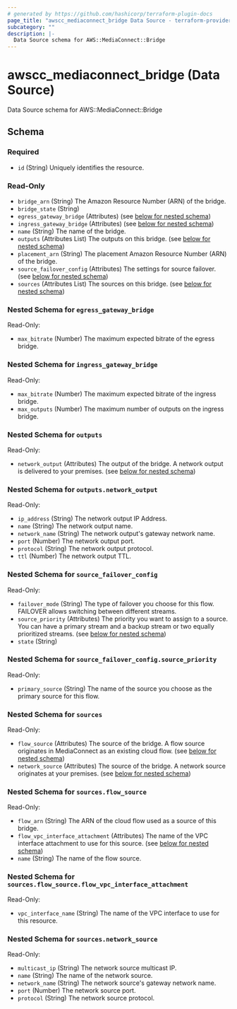 ```yaml
---
# generated by https://github.com/hashicorp/terraform-plugin-docs
page_title: "awscc_mediaconnect_bridge Data Source - terraform-provider-awscc"
subcategory: ""
description: |-
  Data Source schema for AWS::MediaConnect::Bridge
---
```


# awscc_mediaconnect_bridge (Data Source)

Data Source schema for AWS::MediaConnect::Bridge



<!-- schema generated by tfplugindocs -->
## Schema

### Required

- `id` (String) Uniquely identifies the resource.

### Read-Only

- `bridge_arn` (String) The Amazon Resource Number (ARN) of the bridge.
- `bridge_state` (String)
- `egress_gateway_bridge` (Attributes) (see [below for nested schema](#nestedatt--egress_gateway_bridge))
- `ingress_gateway_bridge` (Attributes) (see [below for nested schema](#nestedatt--ingress_gateway_bridge))
- `name` (String) The name of the bridge.
- `outputs` (Attributes List) The outputs on this bridge. (see [below for nested schema](#nestedatt--outputs))
- `placement_arn` (String) The placement Amazon Resource Number (ARN) of the bridge.
- `source_failover_config` (Attributes) The settings for source failover. (see [below for nested schema](#nestedatt--source_failover_config))
- `sources` (Attributes List) The sources on this bridge. (see [below for nested schema](#nestedatt--sources))

<a id="nestedatt--egress_gateway_bridge"></a>
### Nested Schema for `egress_gateway_bridge`

Read-Only:

- `max_bitrate` (Number) The maximum expected bitrate of the egress bridge.


<a id="nestedatt--ingress_gateway_bridge"></a>
### Nested Schema for `ingress_gateway_bridge`

Read-Only:

- `max_bitrate` (Number) The maximum expected bitrate of the ingress bridge.
- `max_outputs` (Number) The maximum number of outputs on the ingress bridge.


<a id="nestedatt--outputs"></a>
### Nested Schema for `outputs`

Read-Only:

- `network_output` (Attributes) The output of the bridge. A network output is delivered to your premises. (see [below for nested schema](#nestedatt--outputs--network_output))

<a id="nestedatt--outputs--network_output"></a>
### Nested Schema for `outputs.network_output`

Read-Only:

- `ip_address` (String) The network output IP Address.
- `name` (String) The network output name.
- `network_name` (String) The network output's gateway network name.
- `port` (Number) The network output port.
- `protocol` (String) The network output protocol.
- `ttl` (Number) The network output TTL.



<a id="nestedatt--source_failover_config"></a>
### Nested Schema for `source_failover_config`

Read-Only:

- `failover_mode` (String) The type of failover you choose for this flow. FAILOVER allows switching between different streams.
- `source_priority` (Attributes) The priority you want to assign to a source. You can have a primary stream and a backup stream or two equally prioritized streams. (see [below for nested schema](#nestedatt--source_failover_config--source_priority))
- `state` (String)

<a id="nestedatt--source_failover_config--source_priority"></a>
### Nested Schema for `source_failover_config.source_priority`

Read-Only:

- `primary_source` (String) The name of the source you choose as the primary source for this flow.



<a id="nestedatt--sources"></a>
### Nested Schema for `sources`

Read-Only:

- `flow_source` (Attributes) The source of the bridge. A flow source originates in MediaConnect as an existing cloud flow. (see [below for nested schema](#nestedatt--sources--flow_source))
- `network_source` (Attributes) The source of the bridge. A network source originates at your premises. (see [below for nested schema](#nestedatt--sources--network_source))

<a id="nestedatt--sources--flow_source"></a>
### Nested Schema for `sources.flow_source`

Read-Only:

- `flow_arn` (String) The ARN of the cloud flow used as a source of this bridge.
- `flow_vpc_interface_attachment` (Attributes) The name of the VPC interface attachment to use for this source. (see [below for nested schema](#nestedatt--sources--flow_source--flow_vpc_interface_attachment))
- `name` (String) The name of the flow source.

<a id="nestedatt--sources--flow_source--flow_vpc_interface_attachment"></a>
### Nested Schema for `sources.flow_source.flow_vpc_interface_attachment`

Read-Only:

- `vpc_interface_name` (String) The name of the VPC interface to use for this resource.



<a id="nestedatt--sources--network_source"></a>
### Nested Schema for `sources.network_source`

Read-Only:

- `multicast_ip` (String) The network source multicast IP.
- `name` (String) The name of the network source.
- `network_name` (String) The network source's gateway network name.
- `port` (Number) The network source port.
- `protocol` (String) The network source protocol.

